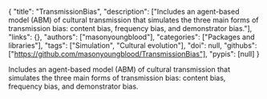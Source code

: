 {
  "title": "TransmissionBias",
  "description": ["Includes an agent-based model (ABM) of cultural transmission that simulates the three main forms of transmission bias: content bias, frequency bias, and demonstrator bias."],
  "links": {},
  "authors": ["masonyoungblood"],
  "categories": ["Packages and libraries"],
  "tags": ["Simulation", "Cultural evolution"],
  "doi": null,
  "githubs": ["https://github.com/masonyoungblood/TransmissionBias"],
  "pypis": [null]
}

<!-- Generated by csv2md.R – do not edit by hand -->

Includes an agent-based model (ABM) of cultural transmission that simulates the three main forms of transmission bias: content bias, frequency bias, and demonstrator bias.